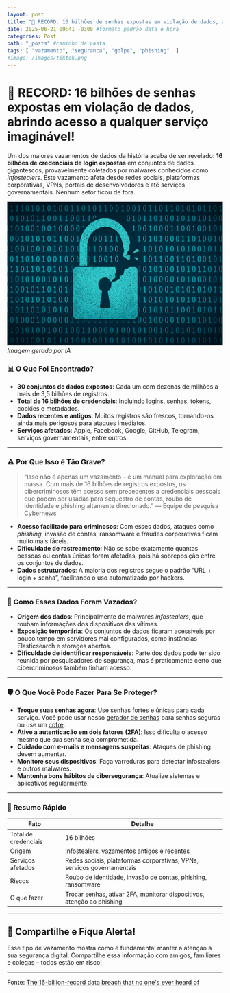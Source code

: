 ```yaml
---
layout: post
title: "🚨 RECORD: 16 bilhões de senhas expostas em violação de dados, abrindo acesso a qualquer serviço imaginável!" #titulo para a barra de enderecos
date: 2025-06-21 09:41 -0300 #formato padrão data e hora
categories: Post
path: "_posts" #caminho da pasta
tags: [ "vazamento", "seguranca", "golpe", "phishing"  ]
#image: /images/tiktok.png
---
```


# 🚨 RECORD: 16 bilhões de senhas expostas em violação de dados, abrindo acesso a qualquer serviço imaginável!

Um dos maiores vazamentos de dados da história acaba de ser revelado: **16 bilhões de credenciais** **de login expostas** em conjuntos de dados gigantescos, provavelmente coletados por malwares conhecidos como *infostealers*. Este vazamento afeta desde redes sociais, plataformas corporativas, VPNs, portais de desenvolvedores e até serviços governamentais. Nenhum setor ficou de fora.

![](/images/locker-binary.png)
*Imagem gerada por IA*

### 📊 O Que Foi Encontrado?

- **30 conjuntos de dados expostos**: Cada um com dezenas de milhões a mais de 3,5 bilhões de registros.
- **Total de 16 bilhões de credenciais**: Incluindo logins, senhas, tokens, cookies e metadados.
- **Dados recentes e antigos**: Muitos registros são frescos, tornando-os ainda mais perigosos para ataques imediatos.
- **Serviços afetados**: Apple, Facebook, Google, GitHub, Telegram, serviços governamentais, entre outros.

---

### ⚠️ Por Que Isso é Tão Grave?

> “Isso não é apenas um vazamento – é um manual para exploração em massa. Com mais de 16 bilhões de registros expostos, os cibercriminosos têm acesso sem precedentes a credenciais pessoais que podem ser usadas para sequestro de contas, roubo de identidade e phishing altamente direcionado.” — Equipe de pesquisa Cybernews

- **Acesso facilitado para criminosos**: Com esses dados, ataques como *phishing*, invasão de contas, ransomware e fraudes corporativas ficam muito mais fáceis.
- **Dificuldade de rastreamento**: Não se sabe exatamente quantas pessoas ou contas únicas foram afetadas, pois há sobreposição entre os conjuntos de dados.
- **Dados estruturados**: A maioria dos registros segue o padrão “URL + login + senha”, facilitando o uso automatizado por hackers.

---

### 🦠 Como Esses Dados Foram Vazados?

- **Origem dos dados**: Principalmente de malwares *infostealers*, que roubam informações dos dispositivos das vítimas.
- **Exposição temporária**: Os conjuntos de dados ficaram acessíveis por pouco tempo em servidores mal configurados, como instâncias Elasticsearch e storages abertos.
- **Dificuldade de identificar responsáveis**: Parte dos dados pode ter sido reunida por pesquisadores de segurança, mas é praticamente certo que cibercriminosos também tinham acesso.

---

### 🛡️ O Que Você Pode Fazer Para Se Proteger?

- **Troque suas senhas agora**: Use senhas fortes e únicas para cada serviço. Você pode usar nosso [gerador de senhas](https://gustavosaez.com.br/geradordesenhas) para senhas seguras ou use um [cofre](https://gustavosaez.github.io/tag/cofre).
- **Ative a autenticação em dois fatores (2FA)**: Isso dificulta o acesso mesmo que sua senha seja comprometida.
- **Cuidado com e-mails e mensagens suspeitas**: Ataques de phishing devem aumentar.
- **Monitore seus dispositivos**: Faça varreduras para detectar infostealers e outros malwares.
- **Mantenha bons hábitos de cibersegurança**: Atualize sistemas e aplicativos regularmente.

---

### 📌 Resumo Rápido

| Fato                     | Detalhe                                                                 |
|--------------------------|-------------------------------------------------------------------------|
| Total de credenciais     | 16 bilhões                                                              |
| Origem                   | Infostealers, vazamentos antigos e recentes                             |
| Serviços afetados        | Redes sociais, plataformas corporativas, VPNs, serviços governamentais   |
| Riscos                   | Roubo de identidade, invasão de contas, phishing, ransomware            |
| O que fazer              | Trocar senhas, ativar 2FA, monitorar dispositivos, atenção ao phishing   |

---

## 📢 Compartilhe e Fique Alerta!

Esse tipo de vazamento mostra como é fundamental manter a atenção à sua segurança digital. Compartilhe essa informação com amigos, familiares e colegas – todos estão em risco!

---
Fonte: [The 16-billion-record data breach that no one's ever heard of](https://cybernews.com/security/billions-credentials-exposed-infostealers-data-leak/)